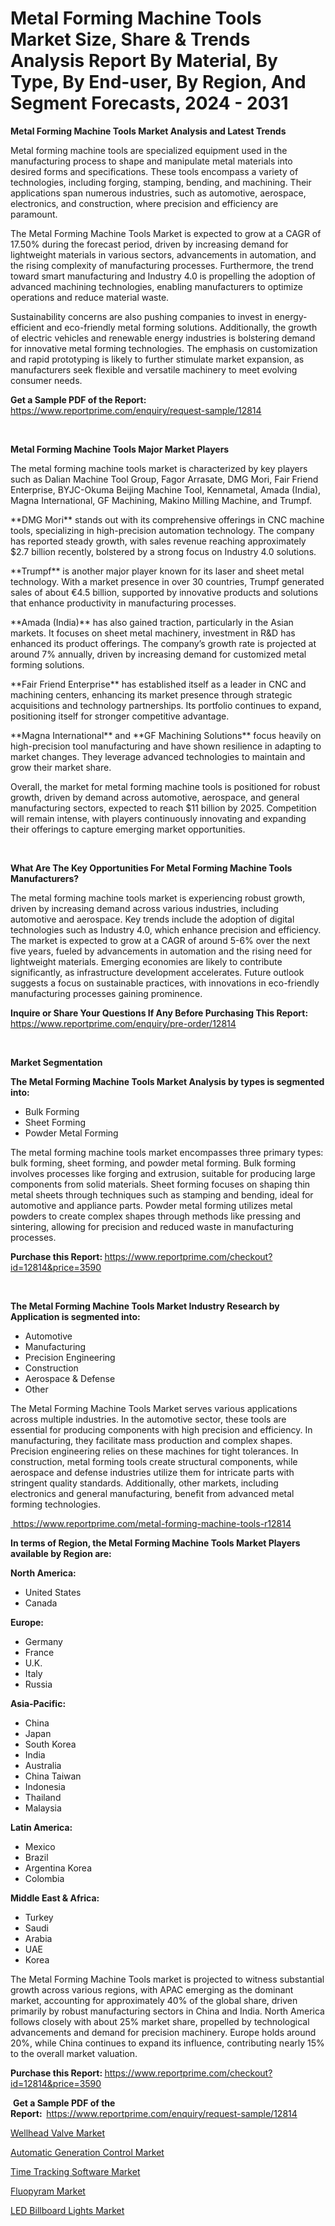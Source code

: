 <p><h1>Metal Forming Machine Tools Market Size, Share & Trends Analysis Report By Material, By Type, By End-user, By Region, And Segment Forecasts, 2024 - 2031</h1></p><p><strong>Metal Forming Machine Tools Market Analysis and Latest Trends</strong></p>
<p><p>Metal forming machine tools are specialized equipment used in the manufacturing process to shape and manipulate metal materials into desired forms and specifications. These tools encompass a variety of technologies, including forging, stamping, bending, and machining. Their applications span numerous industries, such as automotive, aerospace, electronics, and construction, where precision and efficiency are paramount.</p><p>The Metal Forming Machine Tools Market is expected to grow at a CAGR of 17.50% during the forecast period, driven by increasing demand for lightweight materials in various sectors, advancements in automation, and the rising complexity of manufacturing processes. Furthermore, the trend toward smart manufacturing and Industry 4.0 is propelling the adoption of advanced machining technologies, enabling manufacturers to optimize operations and reduce material waste.</p><p>Sustainability concerns are also pushing companies to invest in energy-efficient and eco-friendly metal forming solutions. Additionally, the growth of electric vehicles and renewable energy industries is bolstering demand for innovative metal forming technologies. The emphasis on customization and rapid prototyping is likely to further stimulate market expansion, as manufacturers seek flexible and versatile machinery to meet evolving consumer needs.</p></p>
<p><strong>Get a Sample PDF of the Report:&nbsp;</strong> <a href="https://www.reportprime.com/enquiry/request-sample/12814">https://www.reportprime.com/enquiry/request-sample/12814</a></p>
<p>&nbsp;</p>
<p><strong>Metal Forming Machine Tools Major Market Players</strong></p>
<p><p>The metal forming machine tools market is characterized by key players such as Dalian Machine Tool Group, Fagor Arrasate, DMG Mori, Fair Friend Enterprise, BYJC-Okuma Beijing Machine Tool, Kennametal, Amada (India), Magna International, GF Machining, Makino Milling Machine, and Trumpf. </p><p>**DMG Mori** stands out with its comprehensive offerings in CNC machine tools, specializing in high-precision automation technology. The company has reported steady growth, with sales revenue reaching approximately $2.7 billion recently, bolstered by a strong focus on Industry 4.0 solutions.</p><p>**Trumpf** is another major player known for its laser and sheet metal technology. With a market presence in over 30 countries, Trumpf generated sales of about €4.5 billion, supported by innovative products and solutions that enhance productivity in manufacturing processes.</p><p>**Amada (India)** has also gained traction, particularly in the Asian markets. It focuses on sheet metal machinery, investment in R&D has enhanced its product offerings. The company’s growth rate is projected at around 7% annually, driven by increasing demand for customized metal forming solutions.</p><p>**Fair Friend Enterprise** has established itself as a leader in CNC and machining centers, enhancing its market presence through strategic acquisitions and technology partnerships. Its portfolio continues to expand, positioning itself for stronger competitive advantage.</p><p>**Magna International** and **GF Machining Solutions** focus heavily on high-precision tool manufacturing and have shown resilience in adapting to market changes. They leverage advanced technologies to maintain and grow their market share.</p><p>Overall, the market for metal forming machine tools is positioned for robust growth, driven by demand across automotive, aerospace, and general manufacturing sectors, expected to reach $11 billion by 2025. Competition will remain intense, with players continuously innovating and expanding their offerings to capture emerging market opportunities.</p></p>
<p>&nbsp;</p>
<p><strong>What Are The Key Opportunities For Metal Forming Machine Tools Manufacturers?</strong></p>
<p><p>The metal forming machine tools market is experiencing robust growth, driven by increasing demand across various industries, including automotive and aerospace. Key trends include the adoption of digital technologies such as Industry 4.0, which enhance precision and efficiency. The market is expected to grow at a CAGR of around 5-6% over the next five years, fueled by advancements in automation and the rising need for lightweight materials. Emerging economies are likely to contribute significantly, as infrastructure development accelerates. Future outlook suggests a focus on sustainable practices, with innovations in eco-friendly manufacturing processes gaining prominence.</p></p>
<p><strong>Inquire or Share Your Questions If Any Before Purchasing This Report:</strong> <a href="https://www.reportprime.com/enquiry/pre-order/12814">https://www.reportprime.com/enquiry/pre-order/12814</a></p>
<p>&nbsp;</p>
<p><strong>Market Segmentation</strong></p>
<p><strong>The Metal Forming Machine Tools Market Analysis by types is segmented into:</strong></p>
<p><ul><li>Bulk Forming</li><li>Sheet Forming</li><li>Powder Metal Forming</li></ul></p>
<p><p>The metal forming machine tools market encompasses three primary types: bulk forming, sheet forming, and powder metal forming. Bulk forming involves processes like forging and extrusion, suitable for producing large components from solid materials. Sheet forming focuses on shaping thin metal sheets through techniques such as stamping and bending, ideal for automotive and appliance parts. Powder metal forming utilizes metal powders to create complex shapes through methods like pressing and sintering, allowing for precision and reduced waste in manufacturing processes.</p></p>
<p><strong>Purchase this Report:&nbsp;</strong><a href="https://www.reportprime.com/checkout?id=12814&price=3590">https://www.reportprime.com/checkout?id=12814&price=3590</a></p>
<p>&nbsp;</p>
<p><strong>The Metal Forming Machine Tools Market Industry Research by Application is segmented into:</strong></p>
<p><ul><li>Automotive</li><li>Manufacturing</li><li>Precision Engineering</li><li>Construction</li><li>Aerospace & Defense</li><li>Other</li></ul></p>
<p><p>The Metal Forming Machine Tools Market serves various applications across multiple industries. In the automotive sector, these tools are essential for producing components with high precision and efficiency. In manufacturing, they facilitate mass production and complex shapes. Precision engineering relies on these machines for tight tolerances. In construction, metal forming tools create structural components, while aerospace and defense industries utilize them for intricate parts with stringent quality standards. Additionally, other markets, including electronics and general manufacturing, benefit from advanced metal forming technologies.</p></p>
<p><a href="https://www.reportprime.com/metal-forming-machine-tools-r12814">&nbsp;https://www.reportprime.com/metal-forming-machine-tools-r12814</a></p>
<p><strong>In terms of Region, the Metal Forming Machine Tools Market Players available by Region are:</strong></p>
<p>
    <p> <strong> North America: </strong>
        <ul>
            <li>United States</li>
            <li>Canada</li>
        </ul>
        </p> 
    <p> <strong> Europe: </strong>
        <ul>
            <li>Germany</li>
            <li>France</li>
            <li>U.K.</li>
            <li>Italy</li>
            <li>Russia</li>
        </ul>
        </p> 
    <p> <strong> Asia-Pacific: </strong>
        <ul>
            <li>China</li>
            <li>Japan</li>
            <li>South Korea</li>
            <li>India</li>
            <li>Australia</li>
            <li>China Taiwan</li>
            <li>Indonesia</li>
            <li>Thailand</li>
            <li>Malaysia</li>
        </ul>
        </p> 
    <p> <strong> Latin America: </strong>
        <ul>
            <li>Mexico</li>
            <li>Brazil</li>
            <li>Argentina Korea</li>
            <li>Colombia</li>
        </ul>
        </p> 
    <p> <strong> Middle East & Africa: </strong>
        <ul>
            <li>Turkey</li>
            <li>Saudi</li>
            <li>Arabia</li>
            <li>UAE</li>
            <li>Korea</li>
        </ul>
    </p>
    </p>
<p><p>The Metal Forming Machine Tools market is projected to witness substantial growth across various regions, with APAC emerging as the dominant market, accounting for approximately 40% of the global share, driven primarily by robust manufacturing sectors in China and India. North America follows closely with about 25% market share, propelled by technological advancements and demand for precision machinery. Europe holds around 20%, while China continues to expand its influence, contributing nearly 15% to the overall market valuation.</p></p>
<p><strong>Purchase this Report: </strong><a href="https://www.reportprime.com/checkout?id=12814&price=3590">https://www.reportprime.com/checkout?id=12814&price=3590</a></p>
<p>&nbsp;<strong>Get a Sample PDF of the Report:&nbsp;&nbsp;</strong><a href="https://www.reportprime.com/enquiry/request-sample/12814">https://www.reportprime.com/enquiry/request-sample/12814</a></p>
<p><strong></strong></p>
<p><p><a href="https://github.com/FahadAhmed712/Market-Research-Report-List-1/blob/main/wellhead-valve-market.md">Wellhead Valve Market</a></p><p><a href="https://www.linkedin.com/pulse/automatic-generation-control-market-research-report-exploring-zcxmc?trackingId=Xnw6SzkXTuKvw1NMOOFU6g%3D%3D">Automatic Generation Control Market</a></p><p><a href="https://www.linkedin.com/pulse/global-time-tracking-software-market-opportunities-voxkc?trackingId=KyCIetTuTKevJxqZS42e6g%3D%3D">Time Tracking Software Market</a></p><p><a href="https://issuu.com/reportprime-2/docs/fluopyram-market-size-2030.pptx_95bec3315b22aa">Fluopyram Market</a></p><p><a href="https://medium.com/@raap8632472024/led-billboard-lights-market-global-market-insights-and-regional-analysis-2024-2031-7c3f00b37761">LED Billboard Lights Market</a></p></p>